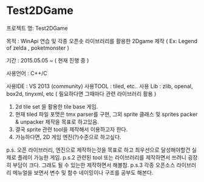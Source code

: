 # Test2DGame

프로젝트 명: Test2DGame

목적 : WinApi 연습 및 각종 오픈솟 라이브러리를 활용한 2Dgame 제작 ( Ex: Legend of zelda , poketmonster )

기간 : 2015.05.05 ~ ( 현재 진행 중 )

사용언어 : C++/C

사용IDE : VS 2013 (community)
사용TOOL : tiled, etc..
사용 Lib : zlib, openal, box2d, tinyxml, etc ( 필요하다면 그때마다 관련 라이브러리 활용 )

1. 2d tile set 을 활용한 tile base 게임.
2. 현재 tiled 파일 포맷은 tmx parser를 구현, 그외 sprite 클래스 및 sprites packer & unpacker 제작을 목표로 하고있음.
3. 결국 sprite 관련 tool을 제작해서 이용하고자 한다.
4. 가능하다면, 2D 게임 엔진(?)수준으로 하고싶다.

p.s. 오픈 라이브러리, 엔진으로 제작하는것을 목표로 하고 최우선으로 달성해야할건 실제로 플레이 가능한 게임.
p.s.2 관련된 tool 또는 라이브러리를 제작하면서 쓰려니 굉장히 부담이 크다. 그래도 될 수 있는한 제작하면서 해볼참.
p.s.3 각종 오픈소스 라이브러리 메뉴얼을 보면서 변수 및 함수 네이밍이나 구조를 공부도 해본다.
